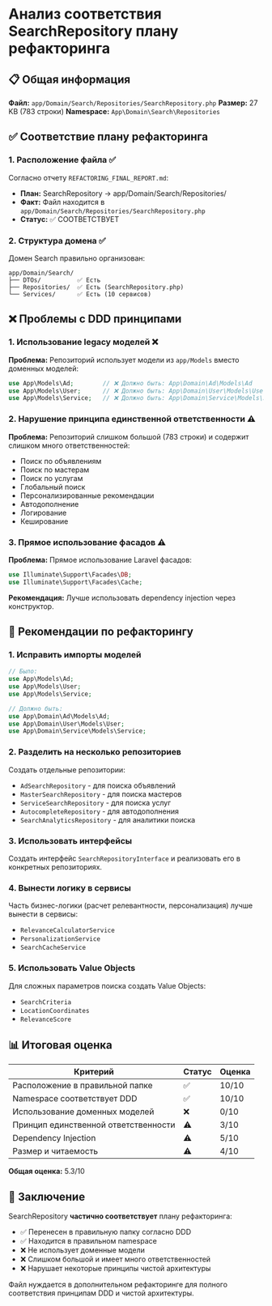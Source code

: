 # Анализ соответствия SearchRepository плану рефакторинга

## 📋 Общая информация

**Файл:** `app/Domain/Search/Repositories/SearchRepository.php`
**Размер:** 27 KB (783 строки)
**Namespace:** `App\Domain\Search\Repositories`

## ✅ Соответствие плану рефакторинга

### 1. Расположение файла ✅

Согласно отчету `REFACTORING_FINAL_REPORT.md`:
- **План:** SearchRepository → app/Domain/Search/Repositories/
- **Факт:** Файл находится в `app/Domain/Search/Repositories/SearchRepository.php`
- **Статус:** ✅ СООТВЕТСТВУЕТ

### 2. Структура домена ✅

Домен Search правильно организован:
```
app/Domain/Search/
├── DTOs/          ✅ Есть
├── Repositories/  ✅ Есть (SearchRepository.php)
└── Services/      ✅ Есть (10 сервисов)
```

## ❌ Проблемы с DDD принципами

### 1. Использование legacy моделей ❌

**Проблема:** Репозиторий использует модели из `app/Models` вместо доменных моделей:
```php
use App\Models\Ad;        // ❌ Должно быть: App\Domain\Ad\Models\Ad
use App\Models\User;      // ❌ Должно быть: App\Domain\User\Models\User  
use App\Models\Service;   // ❌ Должно быть: App\Domain\Service\Models\Service
```

### 2. Нарушение принципа единственной ответственности ⚠️

**Проблема:** Репозиторий слишком большой (783 строки) и содержит слишком много ответственностей:
- Поиск по объявлениям
- Поиск по мастерам
- Поиск по услугам
- Глобальный поиск
- Персонализированные рекомендации
- Автодополнение
- Логирование
- Кеширование

### 3. Прямое использование фасадов ⚠️

**Проблема:** Прямое использование Laravel фасадов:
```php
use Illuminate\Support\Facades\DB;
use Illuminate\Support\Facades\Cache;
```

**Рекомендация:** Лучше использовать dependency injection через конструктор.

## 🔧 Рекомендации по рефакторингу

### 1. Исправить импорты моделей

```php
// Было:
use App\Models\Ad;
use App\Models\User;
use App\Models\Service;

// Должно быть:
use App\Domain\Ad\Models\Ad;
use App\Domain\User\Models\User;
use App\Domain\Service\Models\Service;
```

### 2. Разделить на несколько репозиториев

Создать отдельные репозитории:
- `AdSearchRepository` - для поиска объявлений
- `MasterSearchRepository` - для поиска мастеров
- `ServiceSearchRepository` - для поиска услуг
- `AutocompleteRepository` - для автодополнения
- `SearchAnalyticsRepository` - для аналитики поиска

### 3. Использовать интерфейсы

Создать интерфейс `SearchRepositoryInterface` и реализовать его в конкретных репозиториях.

### 4. Вынести логику в сервисы

Часть бизнес-логики (расчет релевантности, персонализация) лучше вынести в сервисы:
- `RelevanceCalculatorService`
- `PersonalizationService`
- `SearchCacheService`

### 5. Использовать Value Objects

Для сложных параметров поиска создать Value Objects:
- `SearchCriteria`
- `LocationCoordinates`
- `RelevanceScore`

## 📊 Итоговая оценка

| Критерий | Статус | Оценка |
|----------|---------|--------|
| Расположение в правильной папке | ✅ | 10/10 |
| Namespace соответствует DDD | ✅ | 10/10 |
| Использование доменных моделей | ❌ | 0/10 |
| Принцип единственной ответственности | ⚠️ | 3/10 |
| Dependency Injection | ⚠️ | 5/10 |
| Размер и читаемость | ⚠️ | 4/10 |

**Общая оценка:** 5.3/10

## 🎯 Заключение

SearchRepository **частично соответствует** плану рефакторинга:
- ✅ Перенесен в правильную папку согласно DDD
- ✅ Находится в правильном namespace
- ❌ Не использует доменные модели
- ❌ Слишком большой и имеет много ответственностей
- ❌ Нарушает некоторые принципы чистой архитектуры

Файл нуждается в дополнительном рефакторинге для полного соответствия принципам DDD и чистой архитектуры.